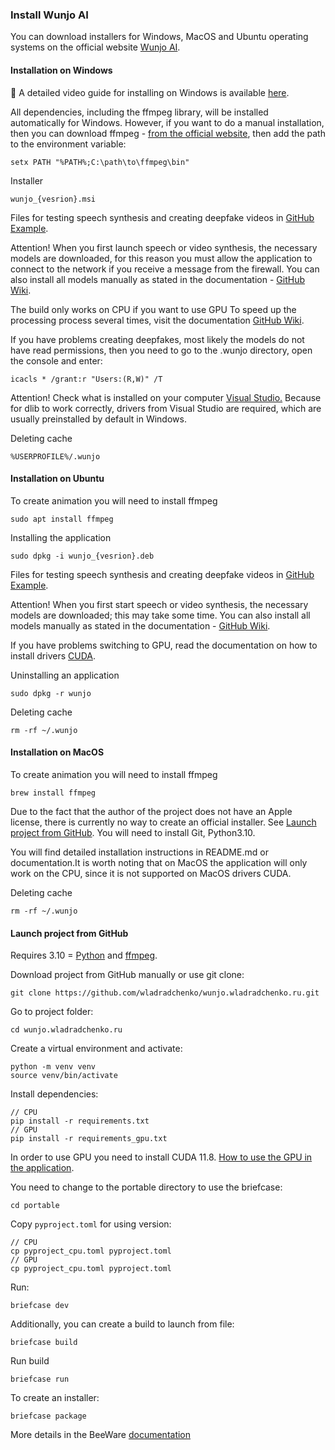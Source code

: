 ### Install Wunjo AI

You can download installers for Windows, MacOS and Ubuntu operating systems on the official website [Wunjo AI](wladradchenko.ru/wunjo).

#### Installation on Windows

🎥 A detailed video guide for installing on Windows is available [here](https://www.youtube.com/watch?v=UzpEcPhSDrk).

All dependencies, including the ffmpeg library, will be installed automatically for Windows. However, if you want to do a manual installation, then you can download ffmpeg - [from the official website](https://ffmpeg.org/download.html), then add the path to the environment variable:
```
setx PATH "%PATH%;C:\path\to\ffmpeg\bin"
```

Installer
```
wunjo_{vesrion}.msi
```

Files for testing speech synthesis and creating deepfake videos in [GitHub Example](https://raw.githubusercontent.com/wladradchenko/wunjo.wladradchenko.ru/main/example).

Attention! When you first launch speech or video synthesis, the necessary models are downloaded, for this reason you must allow the application to connect to the network if you receive a message from the firewall. You can also install all models manually as stated in the documentation - [GitHub Wiki](https://github.com/wladradchenko/wunjo.wladradchenko.ru/wiki).

The build only works on CPU if you want to use GPU To speed up the processing process several times, visit the documentation [GitHub Wiki](https://github.com/wladradchenko/wunjo.wladradchenko.ru/wiki).

If you have problems creating deepfakes, most likely the models do not have read permissions, then you need to go to the .wunjo directory, open the console and enter:

```
icacls * /grant:r "Users:(R,W)" /T
```

Attention! Check what is installed on your computer [Visual Studio.](https://visualstudio.microsoft.com/) Because for dlib to work correctly, drivers from Visual Studio are required, which are usually preinstalled by default in Windows.

Deleting cache
```
%USERPROFILE%/.wunjo
```

#### Installation on Ubuntu

To create animation you will need to install ffmpeg
```
sudo apt install ffmpeg
```

Installing the application
```
sudo dpkg -i wunjo_{vesrion}.deb
```

Files for testing speech synthesis and creating deepfake videos in [GitHub Example](https://raw.githubusercontent.com/wladradchenko/wunjo.wladradchenko.ru/main/example).

Attention! When you first start speech or video synthesis, the necessary models are downloaded; this may take some time. You can also install all models manually as stated in the documentation - [GitHub Wiki](https://github.com/wladradchenko/wunjo.wladradchenko.ru/wiki).

If you have problems switching to GPU, read the documentation on how to install drivers [CUDA](https://github.com/wladradchenko/wunjo.wladradchenko.ru/wiki).

Uninstalling an application
```
sudo dpkg -r wunjo
```

Deleting cache
```
rm -rf ~/.wunjo
```

#### Installation on MacOS

To create animation you will need to install ffmpeg
```
brew install ffmpeg 
```

Due to the fact that the author of the project does not have an Apple license, there is currently no way to create an official installer. See [Launch project from GitHub](https://github.com/wladradchenko/wunjo.wladradchenko.ru/wiki/How-to-install-the-application#launch-project-from-github). You will need to install Git, Python3.10.

You will find detailed installation instructions in README.md or documentation.It is worth noting that on MacOS the application will only work on the CPU, since it is not supported on MacOS drivers CUDA.

Deleting cache
```
rm -rf ~/.wunjo
```

#### Launch project from GitHub

Requires 3.10 = [Python](https://www.python.org/downloads/) and [ffmpeg](https://ffmpeg.org/download.html).

Download project from GitHub manually or use git clone:

```
git clone https://github.com/wladradchenko/wunjo.wladradchenko.ru.git
```

Go to project folder:
```
cd wunjo.wladradchenko.ru
```

Create a virtual environment and activate:

```
python -m venv venv
source venv/bin/activate
```

Install dependencies:

```
// CPU
pip install -r requirements.txt
// GPU
pip install -r requirements_gpu.txt
```

In order to use GPU you need to install CUDA 11.8. [How to use the GPU in the application](https://github.com/wladradchenko/wunjo.wladradchenko.ru/wiki/How-to-use-the-GPU-in-the-application).

You need to change to the portable directory to use the briefcase:
```
cd portable
```

Copy `pyproject.toml` for using version:
```
// CPU
cp pyproject_cpu.toml pyproject.toml
// GPU
cp pyproject_cpu.toml pyproject.toml
```

Run:
```
briefcase dev
```

Additionally, you can create a build to launch from file:
```
briefcase build
```

Run build
```
briefcase run
```

To create an installer:
```
briefcase package
```

More details in the BeeWare [documentation](https://beeware.org/project/projects/tools/briefcase)